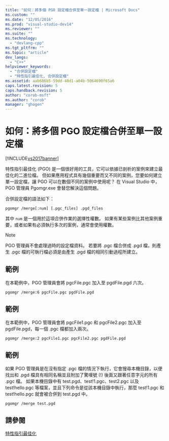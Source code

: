 ```yaml
---
title: "如何：將多個 PGO 設定檔合併至單一設定檔 | Microsoft Docs"
ms.custom: ""
ms.date: "12/05/2016"
ms.prod: "visual-studio-dev14"
ms.reviewer: ""
ms.suite: ""
ms.technology: 
  - "devlang-cpp"
ms.tgt_pltfrm: ""
ms.topic: "article"
dev_langs: 
  - "C++"
helpviewer_keywords: 
  - "合併設定檔"
  - "特性指引最佳化, 合併設定檔"
ms.assetid: aab686b5-59dd-40d1-a04b-5064690f65a6
caps.latest.revision: 5
caps.handback.revision: 5
author: "corob-msft"
ms.author: "corob"
manager: "ghogen"
---
```

# 如何：將多個 PGO 設定檔合併至單一設定檔
[!INCLUDE[vs2017banner](../../assembler/inline/includes/vs2017banner.md)]

特性指引最佳化 \(PGO\) 是一個很好用的工具，它可以依據已剖析的案例來建立最佳化的二進位檔。  但如果應用程式具有幾個重要而又不同的案例，您要如何建立單一設定檔，讓 PGO 可以在數個不同的案例中使用呢？  在 Visual Studio 中，PGO 管理員 Pgomgr.exe 會替您解決這個問題。  
  
 合併設定檔的語法如下：  
  
```  
pgomgr /merge[:num] [.pgc_files] .pgd_files  
```  
  
 其中 `num` 是一個用於這項合併作業的選擇性權數。  如果有某些案例比其他案例重要，或者如果有必須執行多次的案例，通常會使用權數。  
  
> [!NOTE]
>  PGO 管理員不會處理過時的設定檔資料。  若要將 .pgc 檔合併成 .pgd 檔，則產生 .pgc 檔的可執行檔必須是由產生 .pgd 檔的相同引動過程所建立。  
  
## 範例  
 在本範例中，PGO 管理員會將 pgcFile.pgc 加入至 pgdFile.pgd 六次。  
  
```  
pgomgr /merge:6 pgcFile.pgc pgdFile.pgd  
```  
  
## 範例  
 在本範例中，PGO 管理員會將 pgcFile1.pgc 和 pgcFile2.pgc 加入至 pgdFile.pgd，每一個 .pgc 檔都加入兩次。  
  
```  
pgomgr /merge:2 pgcFile1.pgc pgcFile2.pgc pgdFile.pgd  
```  
  
## 範例  
 如果 PGO 管理員是在沒有指定 .pgc 檔的情況下執行，它會搜尋本機目錄，以便找出和 .pgd 檔具有相同名稱並且附加了驚嘆號 \(\!\) 後面又跟著任意字元的所有 .pgc 檔。  如果本機目錄中有 test.pgd、test\!1.pgc、test2.pgc 以及 test\!hello.pgc 等檔案，並且下列命令是從該本機目錄中執行，那麼 test\!1.pgc 和 test\!hello.pgc 就會被合併到 test.pgd 中。  
  
```  
pgomgr /merge test.pgd  
```  
  
## 請參閱  
 [特性指引最佳化](../../build/reference/profile-guided-optimizations.md)